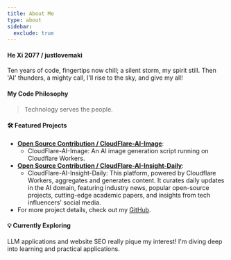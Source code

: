 ```yaml
---
title: About Me
type: about
sidebar:
  exclude: true
---
```

#### He Xi 2077 / justlovemaki

Ten years of code, fingertips now chill; a silent storm, my spirit still.
Then 'AI' thunders, a mighty call, I'll rise to the sky, and give my all!

#### My Code Philosophy

> Technology serves the people.

#### 🛠️ Featured Projects

*   **[Open Source Contribution / CloudFlare-AI-Image](https://github.com/justlovemaki/CloudFlare-AI-Image)**:
    *   CloudFlare-AI-Image: An AI image generation script running on Cloudflare Workers.
*   **[Open Source Contribution / CloudFlare-AI-Insight-Daily](https://github.com/justlovemaki/CloudFlare-AI-Insight-Daily)**:
    *   CloudFlare-AI-Insight-Daily: This platform, powered by Cloudflare Workers, aggregates and generates content. It curates daily updates in the AI domain, featuring industry news, popular open-source projects, cutting-edge academic papers, and insights from tech influencers' social media.
*   For more project details, check out my [GitHub](https://github.com/justlovemaki).

#### 💡 Currently Exploring

LLM applications and website SEO really pique my interest! I'm diving deep into learning and practical applications.